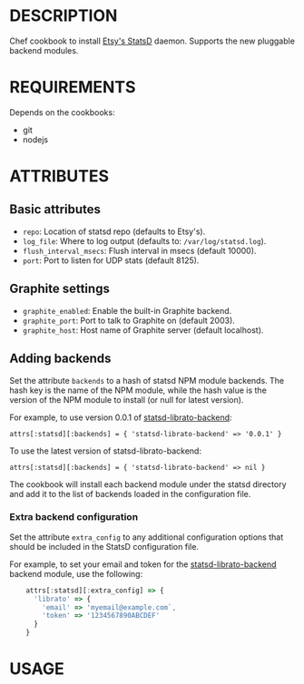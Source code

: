 # DESCRIPTION

Chef cookbook to install [Etsy's
StatsD](https://github.com/etsy/statsd) daemon. Supports the new
pluggable backend modules.

# REQUIREMENTS

Depends on the cookbooks:

 * git
 * nodejs

# ATTRIBUTES

## Basic attributes

 * `repo`: Location of statsd repo (defaults to Etsy's).
 * `log_file`: Where to log output (defaults to:
    `/var/log/statsd.log`).
 * `flush_interval_msecs`: Flush interval in msecs (default 10000).
 * `port`: Port to listen for UDP stats (default 8125).

## Graphite settings

 * `graphite_enabled`: Enable the built-in Graphite backend.
 * `graphite_port`: Port to talk to Graphite on (default 2003).
 * `graphite_host`: Host name of Graphite server (default localhost).

## Adding backends

Set the attribute `backends` to a hash of statsd NPM module
backends. The hash key is the name of the NPM module, while the hash
value is the version of the NPM module to install (or null for latest
version).

For example, to use version 0.0.1 of [statsd-librato-backend][]:

    attrs[:statsd][:backends] = { 'statsd-librato-backend' => '0.0.1' }

To use the latest version of statsd-librato-backend:

    attrs[:statsd][:backends] = { 'statsd-librato-backend' => nil }

The cookbook will install each backend module under the statsd
directory and add it to the list of backends loaded in the
configuration file.

### Extra backend configuration

Set the attribute `extra_config` to any additional configuration
options that should be included in the StatsD configuration file.

For example, to set your email and token for the
[statsd-librato-backend][] backend module, use the following:

```js
    attrs[:statsd][:extra_config] => {
      'librato' => {
        'email' => 'myemail@example.com`,
        'token' => '1234567890ABCDEF'
      }
    }
```

# USAGE


[statsd-librato-backend]: https://github.com/librato/statsd-librato-backend
